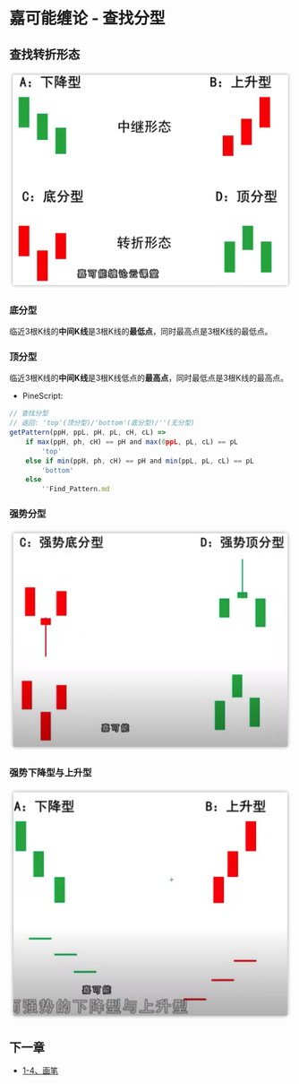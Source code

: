 # 嘉可能缠论 - 查找分型

## 查找转折形态

![](/images/jkn/pattern_01.png)

### 底分型

临近3根K线的**中间K线**是3根K线的**最低点**，同时最高点是3根K线的最低点。

### 顶分型

临近3根K线的**中间K线**是3根K线低点的**最高点**，同时最低点是3根K线的最高点。


- PineScript:

```javascript
// 查找分型
// 返回: 'top'(顶分型)/'bottom'(底分型)/''(无分型)
getPattern(ppH, ppL, pH, pL, cH, cL) =>
    if max(ppH, ph, cH) == pH and max(0ppL, pL, cL) == pL
        'top'
    else if min(ppH, ph, cH) == pH and min(ppL, pL, cL) == pL
        'bottom'
    else
        ''Find_Pattern.md
```

### 强势分型

![](/images/jkn/pattern_02.png)

### 强势下降型与上升型

![](/images/jkn/pattern_03.png)

## 下一章

- [1-4、画笔](Draw_Pen.md)

